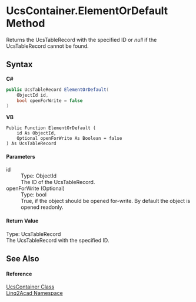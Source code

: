 # UcsContainer.ElementOrDefault Method 
 

Returns the UcsTableRecord with the specified ID or <i>null</i> if the UcsTableRecord cannot be found.

## Syntax

**C#**<br />
``` C#
public UcsTableRecord ElementOrDefault(
	ObjectId id,
	bool openForWrite = false
)
```

**VB**<br />
``` VB
Public Function ElementOrDefault ( 
	id As ObjectId,
	Optional openForWrite As Boolean = false
) As UcsTableRecord
```


#### Parameters
<dl><dt>id</dt><dd>Type: ObjectId<br />The ID of the UcsTableRecord.</dd><dt>openForWrite (Optional)</dt><dd>Type: bool<br />True, if the object should be opened for-write. By default the object is opened readonly.</dd></dl>

#### Return Value
Type: UcsTableRecord<br />The UcsTableRecord with the specified ID.

## See Also


#### Reference
<a href="T_Linq2Acad_UcsContainer.md">UcsContainer Class</a><br /><a href="N_Linq2Acad.md">Linq2Acad Namespace</a><br />
